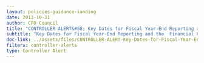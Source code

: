 ```yaml
---
layout: policies-guidance-landing 
date: 2013-10-31
author: CFO Council
title: "CONTROLLER ALERT&#58; Key Dates for Fiscal Year-End Reporting and the	Financial Report of the	United States Government"
subtitle: "Key Dates for Fiscal Year-End Reporting and the	Financial Report"
doc-link: ../assets/files/CONTROLLER-ALERT-Key-Dates-for-Fiscal-Year-End-Reporting-and-the-Financial-Report-of-the-United-States-Government.pdf
filters: controller-alerts
type: Controller Alert
---
```


